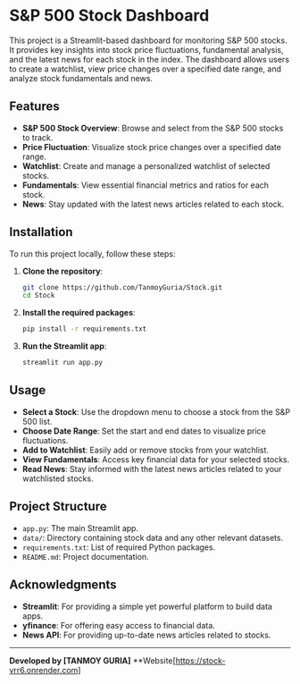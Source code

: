 # S&P 500 Stock Dashboard

This project is a Streamlit-based dashboard for monitoring S&P 500 stocks. It provides key insights into stock price fluctuations, fundamental analysis, and the latest news for each stock in the index. The dashboard allows users to create a watchlist, view price changes over a specified date range, and analyze stock fundamentals and news.

## Features

- **S&P 500 Stock Overview**: Browse and select from the S&P 500 stocks to track.
- **Price Fluctuation**: Visualize stock price changes over a specified date range.
- **Watchlist**: Create and manage a personalized watchlist of selected stocks.
- **Fundamentals**: View essential financial metrics and ratios for each stock.
- **News**: Stay updated with the latest news articles related to each stock.

## Installation

To run this project locally, follow these steps:

1. **Clone the repository**:
    ```bash
    git clone https://github.com/TanmoyGuria/Stock.git
    cd Stock
    ```

2. **Install the required packages**:
    ```bash
    pip install -r requirements.txt
    ```

3. **Run the Streamlit app**:
    ```bash
    streamlit run app.py
    ```

## Usage

- **Select a Stock**: Use the dropdown menu to choose a stock from the S&P 500 list.
- **Choose Date Range**: Set the start and end dates to visualize price fluctuations.
- **Add to Watchlist**: Easily add or remove stocks from your watchlist.
- **View Fundamentals**: Access key financial data for your selected stocks.
- **Read News**: Stay informed with the latest news articles related to your watchlisted stocks.

## Project Structure

- `app.py`: The main Streamlit app.
- `data/`: Directory containing stock data and any other relevant datasets.
- `requirements.txt`: List of required Python packages.
- `README.md`: Project documentation.


## Acknowledgments

- **Streamlit**: For providing a simple yet powerful platform to build data apps.
- **yfinance**: For offering easy access to financial data.
- **News API**: For providing up-to-date news articles related to stocks.

---

**Developed by [TANMOY GURIA]**
**Website[https://stock-vrr6.onrender.com]
